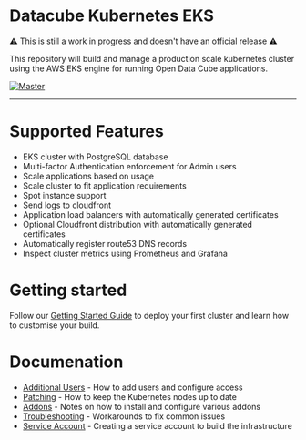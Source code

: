# Datacube Kubernetes EKS

:warning: This is still a work in progress and doesn't have an official release :warning:

This repository will build and manage a production scale kubernetes cluster using the AWS EKS engine
for running Open Data Cube applications. 

[![Master](https://circleci.com/gh/opendatacube/datacube-k8s-eks/tree/master.svg?style=shield)](https://circleci.com/gh/opendatacube/datacube-k8s-eks/tree/master)

---

# Supported Features

* EKS cluster with PostgreSQL database
* Multi-factor Authentication enforcement for Admin users
* Scale applications based on usage
* Scale cluster to fit application requirements
* Spot instance support
* Send logs to cloudfront
* Application load balancers with automatically generated certificates
* Optional Cloudfront distribution with automatically generated certificates
* Automatically register route53 DNS records
* Inspect cluster metrics using Prometheus and Grafana

# Getting started

Follow our [Getting Started Guide](docs/getting_started.md) to deploy your first cluster and learn how to customise your build.

# Documenation

* [Additional Users](docs/additional_users.md) - How to add users and configure access
* [Patching](docs/patching_upgrading.md) - How to keep the Kubernetes nodes up to date
* [Addons](docs/addons.md) - Notes on how to install and configure various addons
* [Troubleshooting](docs/troubleshooting.md) - Workarounds to fix common issues
* [Service Account](docs/service_account.md) - Creating a service account to build the infrastructure

